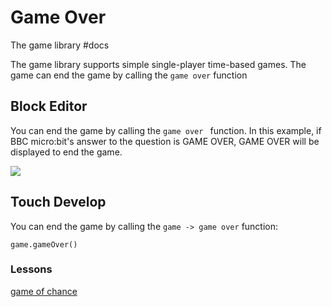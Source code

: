 # Game Over

The game library #docs

The game library supports simple single-player time-based games. The game can end the game by calling the `game over` function

## Block Editor

You can end the game by calling the `game over ` function. In this example, if BBC micro:bit's answer to the question is GAME OVER, GAME OVER will be displayed to end the game.

![](/static/mb/game-library/game-over-0.png)

## Touch Develop

You can end the game by calling the `game -> game over` function:

```
game.gameOver()
```

### Lessons

[game of chance](/microbit/lessons/game-of-chance)

